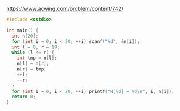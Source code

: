 https://www.acwing.com/problem/content/742/

```c++
#include <cstdio>

int main() {
  int n[20];
  for (int i = 0; i < 20; ++i) scanf("%d", &n[i]);
  int l = 0, r = 19;
  while (l <= r) {
    int tmp = n[l];
    n[l] = n[r];
    n[r] = tmp;
    ++l;
    --r;
  }
  for (int i = 0; i < 20; ++i) printf("N[%d] = %d\n", i, n[i]);
  return 0;
}
```
